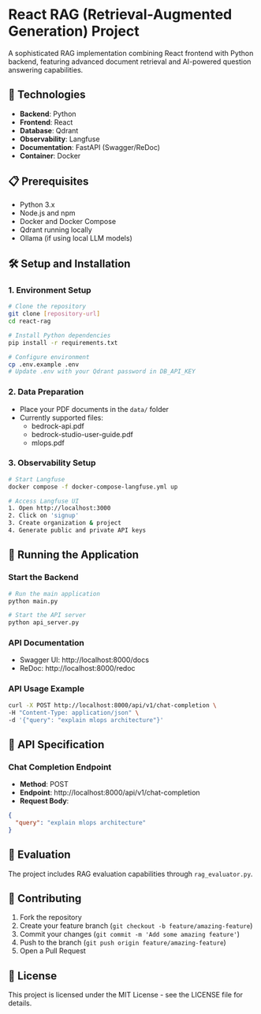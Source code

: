 # React RAG (Retrieval-Augmented Generation) Project

A sophisticated RAG implementation combining React frontend with Python backend, featuring advanced document retrieval and AI-powered question answering capabilities.

## 🚀 Technologies

- **Backend**: Python
- **Frontend**: React
- **Database**: Qdrant
- **Observability**: Langfuse
- **Documentation**: FastAPI (Swagger/ReDoc)
- **Container**: Docker

## 📋 Prerequisites

- Python 3.x
- Node.js and npm
- Docker and Docker Compose
- Qdrant running locally
- Ollama (if using local LLM models)

## 🛠️ Setup and Installation

### 1. Environment Setup

```bash
# Clone the repository
git clone [repository-url]
cd react-rag

# Install Python dependencies
pip install -r requirements.txt

# Configure environment
cp .env.example .env
# Update .env with your Qdrant password in DB_API_KEY
```

### 2. Data Preparation
- Place your PDF documents in the `data/` folder
- Currently supported files:
  - bedrock-api.pdf
  - bedrock-studio-user-guide.pdf
  - mlops.pdf

### 3. Observability Setup

```bash
# Start Langfuse
docker compose -f docker-compose-langfuse.yml up

# Access Langfuse UI
1. Open http://localhost:3000
2. Click on 'signup'
3. Create organization & project
4. Generate public and private API keys
```

## 🚀 Running the Application

### Start the Backend

```bash
# Run the main application
python main.py

# Start the API server
python api_server.py
```

### API Documentation
- Swagger UI: http://localhost:8000/docs
- ReDoc: http://localhost:8000/redoc

### API Usage Example

```bash
curl -X POST http://localhost:8000/api/v1/chat-completion \
-H "Content-Type: application/json" \
-d '{"query": "explain mlops architecture"}'
```

## 📝 API Specification

### Chat Completion Endpoint
- **Method**: POST
- **Endpoint**: http://localhost:8000/api/v1/chat-completion
- **Request Body**:
```json
{
  "query": "explain mlops architecture"
}
```

## 🧪 Evaluation

The project includes RAG evaluation capabilities through `rag_evaluator.py`.

## 🤝 Contributing

1. Fork the repository
2. Create your feature branch (`git checkout -b feature/amazing-feature`)
3. Commit your changes (`git commit -m 'Add some amazing feature'`)
4. Push to the branch (`git push origin feature/amazing-feature`)
5. Open a Pull Request

## 📄 License

This project is licensed under the MIT License - see the LICENSE file for details.

